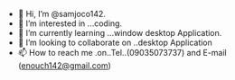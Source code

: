 - 👋 Hi, I’m @samjoco142.
- 👀 I’m interested in ...coding.
- 🌱 I’m currently learning ...window desktop Application.
- 💞️ I’m looking to collaborate on ..desktop Application
- 📫 How to reach me .on..Tel..(09035073737) and E-mail (enouch142@gmail.com)

<!---
samjoco142/samjoco142 is a ✨ special ✨ repository because its `README.md` (this file) appears on your GitHub profile.
You can click the Preview link to take a look at your changes.
--->
